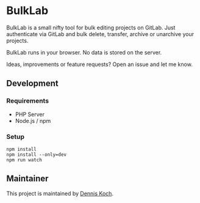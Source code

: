 # BulkLab

BulkLab is a small nifty tool for bulk editing projects on GitLab. Just authenticate via GitLab and bulk delete, transfer, archive or unarchive your projects.

BulkLab runs in your browser. No data is stored on the server.

Ideas, improvements or feature requests? Open an issue and let me know.

## Development

### Requirements
- PHP Server
- Node.js / npm

### Setup
```
npm install
npm install --only=dev
npm run watch
```

## Maintainer
This project is maintained by [Dennis Koch](https://github.com/pxlrbt).